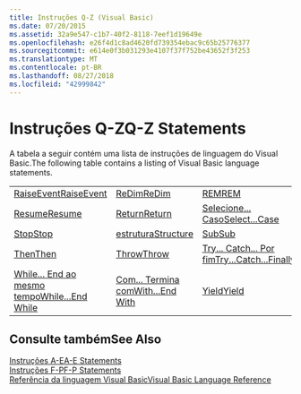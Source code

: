```yaml
---
title: Instruções Q-Z (Visual Basic)
ms.date: 07/20/2015
ms.assetid: 32a9e547-c1b7-40f2-8118-7eef1d19649e
ms.openlocfilehash: e26f4d1c8ad4620fd739354ebac9c65b25776377
ms.sourcegitcommit: e614e0f3b031293e4107f37f752be43652f3f253
ms.translationtype: MT
ms.contentlocale: pt-BR
ms.lasthandoff: 08/27/2018
ms.locfileid: "42999842"
---
```

# <a name="q-z-statements"></a><span data-ttu-id="41a1b-102">Instruções Q-Z</span><span class="sxs-lookup"><span data-stu-id="41a1b-102">Q-Z Statements</span></span>
<span data-ttu-id="41a1b-103">A tabela a seguir contém uma lista de instruções de linguagem do Visual Basic.</span><span class="sxs-lookup"><span data-stu-id="41a1b-103">The following table contains a listing of Visual Basic language statements.</span></span>  
  
|||||  
|---|---|---|---|  
|[<span data-ttu-id="41a1b-104">RaiseEvent</span><span class="sxs-lookup"><span data-stu-id="41a1b-104">RaiseEvent</span></span>](../../../visual-basic/language-reference/statements/raiseevent-statement.md)|[<span data-ttu-id="41a1b-105">ReDim</span><span class="sxs-lookup"><span data-stu-id="41a1b-105">ReDim</span></span>](../../../visual-basic/language-reference/statements/redim-statement.md)|[<span data-ttu-id="41a1b-106">REM</span><span class="sxs-lookup"><span data-stu-id="41a1b-106">REM</span></span>](../../../visual-basic/language-reference/statements/rem-statement.md)|[<span data-ttu-id="41a1b-107">RemoveHandler</span><span class="sxs-lookup"><span data-stu-id="41a1b-107">RemoveHandler</span></span>](../../../visual-basic/language-reference/statements/removehandler-statement.md)|  
|[<span data-ttu-id="41a1b-108">Resume</span><span class="sxs-lookup"><span data-stu-id="41a1b-108">Resume</span></span>](../../../visual-basic/language-reference/statements/resume-statement.md)|[<span data-ttu-id="41a1b-109">Return</span><span class="sxs-lookup"><span data-stu-id="41a1b-109">Return</span></span>](../../../visual-basic/language-reference/statements/return-statement.md)|[<span data-ttu-id="41a1b-110">Selecione... Caso</span><span class="sxs-lookup"><span data-stu-id="41a1b-110">Select...Case</span></span>](../../../visual-basic/language-reference/statements/select-case-statement.md)|[<span data-ttu-id="41a1b-111">Set</span><span class="sxs-lookup"><span data-stu-id="41a1b-111">Set</span></span>](../../../visual-basic/language-reference/statements/set-statement.md)|  
|[<span data-ttu-id="41a1b-112">Stop</span><span class="sxs-lookup"><span data-stu-id="41a1b-112">Stop</span></span>](../../../visual-basic/language-reference/statements/stop-statement.md)|[<span data-ttu-id="41a1b-113">estrutura</span><span class="sxs-lookup"><span data-stu-id="41a1b-113">Structure</span></span>](../../../visual-basic/language-reference/statements/structure-statement.md)|[<span data-ttu-id="41a1b-114">Sub</span><span class="sxs-lookup"><span data-stu-id="41a1b-114">Sub</span></span>](../../../visual-basic/language-reference/statements/sub-statement.md)|[<span data-ttu-id="41a1b-115">SyncLock</span><span class="sxs-lookup"><span data-stu-id="41a1b-115">SyncLock</span></span>](../../../visual-basic/language-reference/statements/synclock-statement.md)|  
|[<span data-ttu-id="41a1b-116">Then</span><span class="sxs-lookup"><span data-stu-id="41a1b-116">Then</span></span>](../../../visual-basic/language-reference/statements/then-statement.md)|[<span data-ttu-id="41a1b-117">Throw</span><span class="sxs-lookup"><span data-stu-id="41a1b-117">Throw</span></span>](../../../visual-basic/language-reference/statements/throw-statement.md)|[<span data-ttu-id="41a1b-118">Try... Catch... Por fim</span><span class="sxs-lookup"><span data-stu-id="41a1b-118">Try...Catch...Finally</span></span>](../../../visual-basic/language-reference/statements/try-catch-finally-statement.md)|[<span data-ttu-id="41a1b-119">Using</span><span class="sxs-lookup"><span data-stu-id="41a1b-119">Using</span></span>](../../../visual-basic/language-reference/statements/using-statement.md)|  
|[<span data-ttu-id="41a1b-120">While... End ao mesmo tempo</span><span class="sxs-lookup"><span data-stu-id="41a1b-120">While...End While</span></span>](../../../visual-basic/language-reference/statements/while-end-while-statement.md)|[<span data-ttu-id="41a1b-121">Com... Termina com</span><span class="sxs-lookup"><span data-stu-id="41a1b-121">With...End With</span></span>](../../../visual-basic/language-reference/statements/with-end-with-statement.md)|[<span data-ttu-id="41a1b-122">Yield</span><span class="sxs-lookup"><span data-stu-id="41a1b-122">Yield</span></span>](../../../visual-basic/language-reference/statements/yield-statement.md)||  
  
## <a name="see-also"></a><span data-ttu-id="41a1b-123">Consulte também</span><span class="sxs-lookup"><span data-stu-id="41a1b-123">See Also</span></span>  
 [<span data-ttu-id="41a1b-124">Instruções A-E</span><span class="sxs-lookup"><span data-stu-id="41a1b-124">A-E Statements</span></span>](../../../visual-basic/language-reference/statements/a-e-statements.md)  
 [<span data-ttu-id="41a1b-125">Instruções F-P</span><span class="sxs-lookup"><span data-stu-id="41a1b-125">F-P Statements</span></span>](../../../visual-basic/language-reference/statements/f-p-statements.md)  
 [<span data-ttu-id="41a1b-126">Referência da linguagem Visual Basic</span><span class="sxs-lookup"><span data-stu-id="41a1b-126">Visual Basic Language Reference</span></span>](../../../visual-basic/language-reference/index.md)
